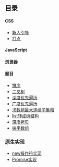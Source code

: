 目录
---
#### CSS
- <a href="">新人引导</a>
- <a href="">打点</a>
#### JavaScript

#### 浏览器

#### 题目
- <a href="https://github.com/peacelee/FE/issues/7">排序</a>
- <a href="https://github.com/peacelee/FE/issues/6">二叉树</a>
- <a href="https://github.com/peacelee/FE/issues/5">深度优先遍历</a>
- <a href="https://github.com/peacelee/FE/issues/4">广度优先遍历</a>
- <a href="https://github.com/peacelee/FE/issues/3">求数组最大连续子集和</a>
- <a href="https://github.com/peacelee/FE/issues/2">list转成树结构</a>
- <a href="https://github.com/peacelee/FE/issues/1">深度拷贝</a>
- <a href="https://github.com/peacelee/FE/issues/8">抹平数组</a>

### 原生实现
- <a href="https://github.com/peacelee/FE/issues/9">new操作符实现</a>
- <a href="https://github.com/peacelee/FE/issues/10">Promise实现</a>
    



